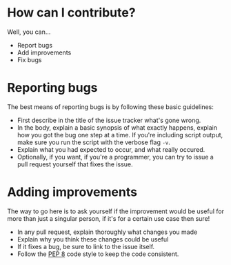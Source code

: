 # How can I contribute?
Well, you can...
* Report bugs
* Add improvements
* Fix bugs

# Reporting bugs
The best means of reporting bugs is by following these basic guidelines:

* First describe in the title of the issue tracker what's gone wrong.
* In the body, explain a basic synopsis of what exactly happens, explain how you got the bug one step at a time. If you're including script output, make sure you run the script with the verbose flag `-v`.
* Explain what you had expected to occur, and what really occured.
* Optionally, if you want, if you're a programmer, you can try to issue a pull request yourself that fixes the issue.

# Adding improvements
The way to go here is to ask yourself if the improvement would be useful for more than just a singular person, if it's for a certain use case then sure!

* In any pull request, explain thoroughly what changes you made
* Explain why you think these changes could be useful
* If it fixes a bug, be sure to link to the issue itself.
* Follow the [PEP 8](https://www.python.org/dev/peps/pep-0008/) code style to keep the code consistent.
